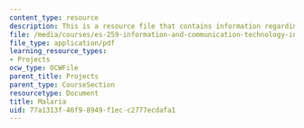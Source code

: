 ```yaml
---
content_type: resource
description: This is a resource file that contains information regarding malaria.
file: /media/courses/es-259-information-and-communication-technology-in-africa-spring-2006/77a1313f46f98949f1ecc2777ecdafa1_MITES_259S06_dafalla_2.pdf
file_type: application/pdf
learning_resource_types:
- Projects
ocw_type: OCWFile
parent_title: Projects
parent_type: CourseSection
resourcetype: Document
title: Malaria
uid: 77a1313f-46f9-8949-f1ec-c2777ecdafa1
---
```

